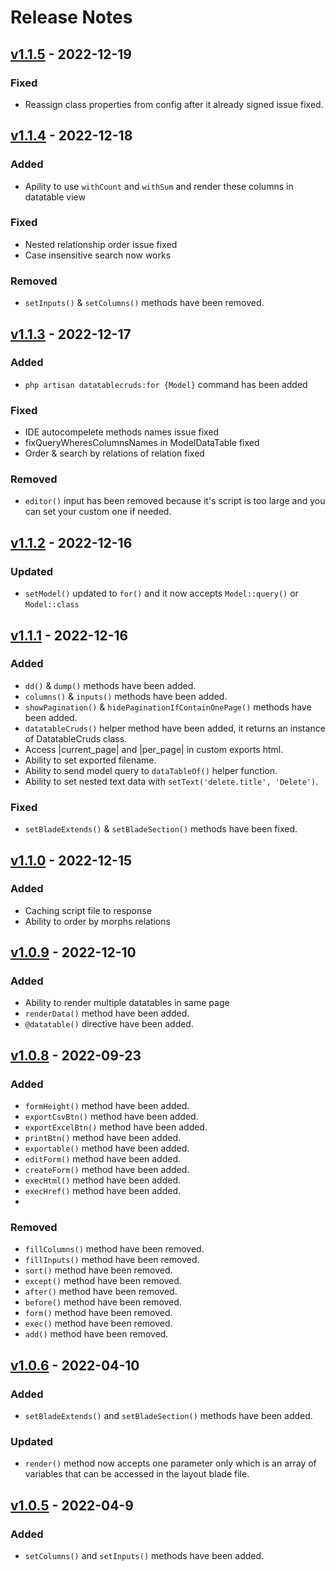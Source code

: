 # Release Notes
## [v1.1.5](https://github.com/404Exist/datatable-cruds/compare/v1.1.4...v1.1.5) - 2022-12-19

### Fixed

- Reassign class properties from config after it already signed issue fixed.
## [v1.1.4](https://github.com/404Exist/datatable-cruds/compare/v1.1.3...v1.1.4) - 2022-12-18

### Added

- Apility to use `withCount` and `withSum` and render these columns in datatable view
### Fixed

- Nested relationship order issue fixed
- Case insensitive search now works
### Removed

- `setInputs()` & `setColumns()` methods have been removed.
## [v1.1.3](https://github.com/404Exist/datatable-cruds/compare/v1.1.2...v1.1.3) - 2022-12-17

### Added
- `php artisan datatablecruds:for {Model}` command has been added
### Fixed

- IDE autocompelete methods names issue fixed
- fixQueryWheresColumnsNames in ModelDataTable fixed
- Order & search by relations of relation fixed
### Removed

- `editor()` input has been removed because it's script is too large and you can set your custom one if needed.
## [v1.1.2](https://github.com/404Exist/datatable-cruds/compare/v1.1.1...v1.1.2) - 2022-12-16

### Updated

- `setModel()` updated to `for()` and it now accepts `Model::query()` or `Model::class`
## [v1.1.1](https://github.com/404Exist/datatable-cruds/compare/v1.1.0...v1.1.1) - 2022-12-16

### Added

- `dd()` & `dump()` methods have been added.
- `columns()` & `inputs()` methods have been added.
- `showPagination()` & `hidePaginationIfContainOnePage()` methods have been added.
- `datatableCruds()` helper method have been added, it returns an instance of DatatableCruds class.
- Access |current_page| and |per_page| in custom exports html.
- Ability to set exported filename.
- Ability to send model query to `dataTableOf()` helper function.
- Ability to set nested text data with `setText('delete.title', 'Delete')`.
### Fixed

- `setBladeExtends()` & `setBladeSection()` methods have been fixed.
## [v1.1.0](https://github.com/404Exist/datatable-cruds/compare/v1.0.9...v1.1.0) - 2022-12-15

### Added

- Caching script file to response
- Ability to order by morphs relations
## [v1.0.9](https://github.com/404Exist/datatable-cruds/compare/v1.0.8...v1.0.9) - 2022-12-10

### Added

- Ability to render multiple datatables in same page
- `renderData()` method have been added.
- `@datatable()` directive have been added.

## [v1.0.8](https://github.com/404Exist/datatable-cruds/compare/v1.0.7...v1.0.8) - 2022-09-23

### Added

- `formHeight()` method have been added.
- `exportCsvBtn()` method have been added.
- `exportExcelBtn()` method have been added.
- `printBtn()` method have been added.
- `exportable()` method have been added.
- `editForm()` method have been added.
- `createForm()` method have been added.
- `execHtml()` method have been added.
- `execHref()` method have been added.
- 



### Removed

- `fillColumns()` method have been removed.
- `fillInputs()` method have been removed.
- `sort()` method have been removed.
- `except()` method have been removed.
- `after()` method have been removed.
- `before()` method have been removed.
- `form()` method have been removed.
- `exec()` method have been removed.
- `add()` method have been removed.


## [v1.0.6](https://github.com/404Exist/datatable-cruds/compare/v1.0.5...v1.0.6) - 2022-04-10

### Added

- `setBladeExtends()` and `setBladeSection()` methods have been added.
### Updated

- `render()` method now accepts one parameter only which is an array of variables that can be accessed in the layout blade file.
## [v1.0.5](https://github.com/404Exist/datatable-cruds/compare/v1.0.3...v1.0.5) - 2022-04-9

### Added

- `setColumns()` and `setInputs()` methods have been added.

